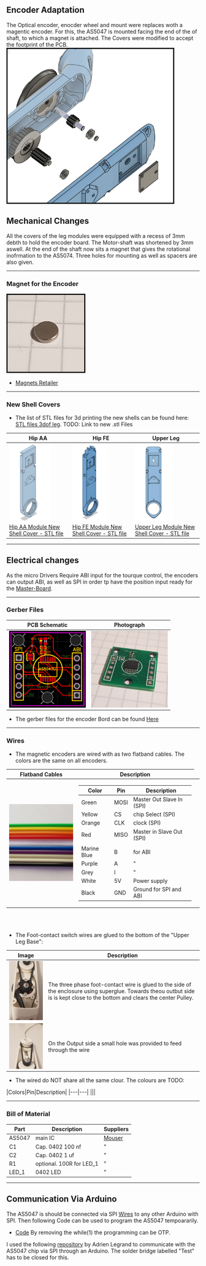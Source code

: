## Encoder Adaptation

The Optical encoder, enocder wheel and mount were replaces woth a magentic encoder.
For this, the AS5047 is mounted facing the end of the of shaft, to which a magnet is attached.
The Covers were modified to accept the footprint of the PCB.
<br><img src="images\encoder_board_explosionszeichnung.png" style="border:3px solid black;" height="400"><br>


## Mechanical Changes

All the covers of the leg modules were equipped with a recess of 3mm debth to hold the encoder board. The Motor-shaft was shortened by 3mm aswell. At the end of the shaft now sits a magnet that gives the rotational inofrmation to the AS5074.
Three holes for mounting as well as spacers are also given.


---
### Magnet for the Encoder
<img src="images\image_magnet_4mm.jpg" style="border:3px solid black;" height="200"><br>
* [Magnets Retailer](https://www.magnetkontor.de/products/de/Neodym-Magnete-Rohmagnete/Auswahl-besond-Eigenschaft/diametral-magnetisiert/NdFeB-N52-Scheibenmagnet-4-x-1-mm-vernick-diametr.html?XTCsid=9idd6dnqinqcekutr29q8m7kk4)<br>


---
### New Shell Covers

* The list of STL files for 3d printing the new shells can be found here: [STL files 3dof leg](stl_files). TODO: Link to new .stl Files

|Hip AA| Hip FE| Upper Leg|
|-------------|-------------|-------------|
|<img src="../Parts_for_3D_printing/New-Shell-Covers/images/new_hip_aa.png"  height="200">|<img src="../Parts_for_3D_printing/New-Shell-Covers/images/new_hip_fe.png" height="200">|<img src="../Parts_for_3D_printing/New-Shell-Covers/images/new_upper_leg.png" height="200">
|[Hip AA Module New Shell Cover - STL file](../Parts_for_3D_printing/New-Shell-Covers/cover_hip_aa.STL)|[Hip FE Module New Shell Cover - STL file](../Parts_for_3D_printing/New-Shell-Covers/cover_hip_fe.STL)|[Upper Leg Module New Shell Cover - STL file](../Parts_for_3D_printing/New-Shell-Covers/cover_upper_leg.STL)


---
## Electrical changes

As the micro Drivers Require ABI input for the tourque control, the encoders can output ABI, as well as SPI in order tp have the position input ready for the [Master-Board](https://github.com/open-dynamic-robot-initiative/master-board#master-board).

---
### Gerber Files

|PCB Schematic|Photograph|
|-------------|-------------|
| <img src="images\enocder_electronics.png" height="200"> | <img src="images\photo_encoder_board.jpg" height="200">|

* The gerber files for the encoder Bord can be found [Here](/Electrical-Changes)

---
### Wires

* The magnetic encoders are wired with as two flatband cables. The colors are the same on all encoders.

|Flatband Cables|Description
|-------------|------|
| <img src="images\encoder_colors.jpg" height="200"> |<table><thead><tr><th>Color</th><th>Pin</th> <th>Description</th></tr></thead><tbody><tr><td>Green</td><td>MOSI</td><td>Master Out Slave In (SPI)</td></tr><tr><td>Yellow</td><td>CS</td><td>chip Select (SPI)</td></tr><tr><td>Orange</td><td>CLK</td><td>clock (SPI)</td></tr><tr><td>Red</td><td>MISO</td><td>Master in Slave Out (SPI)</td></tr>
<tr><td>Marine Blue</td><td>B</td><td>for ABI</td></tr><tr><td>Purple</td><td>A</td><td>"</td></tr><tr><td>Grey</td><td>I</td><td>"</td></tr><tr><td>White</td><td>5V</td><td>Power supply</td></tr><tr><td>Black</td><td>GND</td><td>Ground for SPI and ABI</td></tr></tbody></table>|

<br><br>
* The Foot-contact switch wires are glued to the bottom of the "Upper Leg Base":

|Image|Description|
|-------------|------|
|<img src="images\foot_wire_front.jpg" width= "200"> |The three phase foot-contact wire is glued to the side of the enclosure using superglue. Towards theou outbut side is is kept close to the bottom and clears the center Pulley.|
|<img src="images\foot_wire_back.jpg" width= "200"> |On the Output side a small hole was provided to feed through the wire|

* The wired do NOT share all the same clour. The colours are TODO:

|Colors|Pin|Description|
|---|---|
|||




---
### Bill of Material


| Part        | Description | Suppliers   |
|-------------|-------------|------------|
| AS5047 | main IC | [Mouser](mouser.com)|
| C1 | Cap. 0402 100 nf  | " |
| C2 | Cap. 0402 1 uf  | " |
| R1 | optional. 100R for LED_1  | " |
| LED_1 | 0402 LED  | " |


---
## Communication Via Arduino

The AS5047 is should be connected via SPI [Wires](#Wires) to any other Arduino with SPI.
Then following Code can be used to program the AS5047 tempoararily.
* [Code](Arduino)
By removing the while(1) the programming can be OTP.

I used the following [repository](https://github.com/adrien-legrand/AS5X47) by Adrien Legrand to communicate with the AS5047 chip via SPI through an Arduino. The solder bridge labelled "Test" has to be closed for this.





